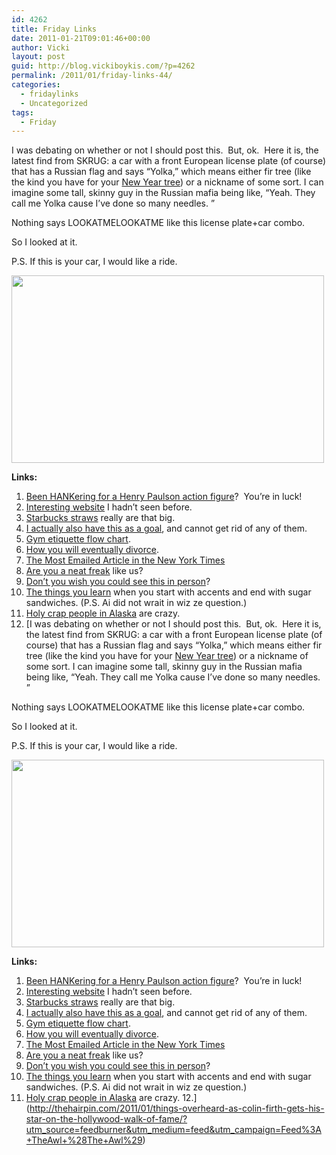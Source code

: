 ```yaml
---
id: 4262
title: Friday Links
date: 2011-01-21T09:01:46+00:00
author: Vicki
layout: post
guid: http://blog.vickiboykis.com/?p=4262
permalink: /2011/01/friday-links-44/
categories:
  - fridaylinks
  - Uncategorized
tags:
  - Friday
---
```

I was debating on whether or not I should post this.  But, ok.  Here it is, the latest find from SKRUG: a car with a front European license plate (of course) that has a Russian flag and says &#8220;Yolka,&#8221; which means either fir tree (like the kind you have for your [New Year tree](http://blog.vickiboykis.com/2010/12/20/russian-new-year-crib-notes/)) or a nickname of some sort. I can imagine some tall, skinny guy in the Russian mafia being like, &#8220;Yeah. They call me Yolka cause I&#8217;ve done so many needles. &#8221;

Nothing says LOOKATMELOOKATME like this license plate+car combo.

So I looked at it.

P.S. If this is your car, I would like a ride.

[<img class="aligncenter size-full wp-image-4260" title="wpid-IMAG0572.jpg" src="http://blog.vickiboykis.com/wp-content/uploads/2011/01/wpid-IMAG0572.jpg" alt="" width="500" height="300" />](http://blog.vickiboykis.com/wp-content/uploads/2011/01/wpid-IMAG0572.jpg)

**Links:**

  1. [Been HANKering for a Henry Paulson action figure](http://www.thatsmyface.com/index.php?page=shop.product_details&product_id=71&flypage=flypage.ilvm_grey.tpl&pop=0&option=com_virtuemart&Itemid=33&vmcchk=1&Itemid=33)?  You&#8217;re in luck!
  2. [Interesting website](http://goodmenproject.com/) I hadn&#8217;t seen before.
  3. [Starbucks straws](http://www.fastcompany.com/files/feature-68-China-2.jpg) really are that big.
  4. [I actually also have this as a goal](http://www.tabletmag.com/arts-and-culture/56009/paper-plans/), and cannot get rid of any of them.
  5. [Gym etiquette flow chart](http://www.slate.com/id/2281368/?from=rss).
  6. [How you will eventually divorce](http://www.dailymail.co.uk/femail/article-1348308/Couples-argue-312-year-likely-8pm-10-minutes.html?ITO=1490).
  7. [The Most Emailed Article in the New York Times](http://www.theawl.com/2011/01/the-most-emailed-new-york-times-article-ever?utm_source=feedburner&utm_medium=feed&utm_campaign=Feed%3A+TheAwl+%28The+Awl%29)
  8. [Are you a neat freak](http://www.rimarama.com/2011/01/did-you-make-your-bed-this-morning.html) like us?
  9. [Don&#8217;t you wish you could see this in person](http://design-milk.com/folly-by-beth-katleman/?utm_source=feedburner&utm_campaign=Feed%3A+design-milk+%28Design+Milk%29)?
 10. [The things you learn](http://www.askamanager.org/2011/01/coworkers-cant-see-past-my-russian-accent.html) when you start with accents and end with sugar sandwiches. (P.S. Ai did not wrait in wiz ze question.)
 11. [Holy crap people in Alaska](http://www.treppenwitz.com/2011/01/not-feeling-much-much-of-a-pioneer-anymore.html) are crazy.
 12. [I was debating on whether or not I should post this.  But, ok.  Here it is, the latest find from SKRUG: a car with a front European license plate (of course) that has a Russian flag and says &#8220;Yolka,&#8221; which means either fir tree (like the kind you have for your [New Year tree](http://blog.vickiboykis.com/2010/12/20/russian-new-year-crib-notes/)) or a nickname of some sort. I can imagine some tall, skinny guy in the Russian mafia being like, &#8220;Yeah. They call me Yolka cause I&#8217;ve done so many needles. &#8221;

Nothing says LOOKATMELOOKATME like this license plate+car combo.

So I looked at it.

P.S. If this is your car, I would like a ride.

[<img class="aligncenter size-full wp-image-4260" title="wpid-IMAG0572.jpg" src="http://blog.vickiboykis.com/wp-content/uploads/2011/01/wpid-IMAG0572.jpg" alt="" width="500" height="300" />](http://blog.vickiboykis.com/wp-content/uploads/2011/01/wpid-IMAG0572.jpg)

**Links:**

  1. [Been HANKering for a Henry Paulson action figure](http://www.thatsmyface.com/index.php?page=shop.product_details&product_id=71&flypage=flypage.ilvm_grey.tpl&pop=0&option=com_virtuemart&Itemid=33&vmcchk=1&Itemid=33)?  You&#8217;re in luck!
  2. [Interesting website](http://goodmenproject.com/) I hadn&#8217;t seen before.
  3. [Starbucks straws](http://www.fastcompany.com/files/feature-68-China-2.jpg) really are that big.
  4. [I actually also have this as a goal](http://www.tabletmag.com/arts-and-culture/56009/paper-plans/), and cannot get rid of any of them.
  5. [Gym etiquette flow chart](http://www.slate.com/id/2281368/?from=rss).
  6. [How you will eventually divorce](http://www.dailymail.co.uk/femail/article-1348308/Couples-argue-312-year-likely-8pm-10-minutes.html?ITO=1490).
  7. [The Most Emailed Article in the New York Times](http://www.theawl.com/2011/01/the-most-emailed-new-york-times-article-ever?utm_source=feedburner&utm_medium=feed&utm_campaign=Feed%3A+TheAwl+%28The+Awl%29)
  8. [Are you a neat freak](http://www.rimarama.com/2011/01/did-you-make-your-bed-this-morning.html) like us?
  9. [Don&#8217;t you wish you could see this in person](http://design-milk.com/folly-by-beth-katleman/?utm_source=feedburner&utm_campaign=Feed%3A+design-milk+%28Design+Milk%29)?
 10. [The things you learn](http://www.askamanager.org/2011/01/coworkers-cant-see-past-my-russian-accent.html) when you start with accents and end with sugar sandwiches. (P.S. Ai did not wrait in wiz ze question.)
 11. [Holy crap people in Alaska](http://www.treppenwitz.com/2011/01/not-feeling-much-much-of-a-pioneer-anymore.html) are crazy.
 12.](http://thehairpin.com/2011/01/things-overheard-as-colin-firth-gets-his-star-on-the-hollywood-walk-of-fame/?utm_source=feedburner&utm_medium=feed&utm_campaign=Feed%3A+TheAwl+%28The+Awl%29)